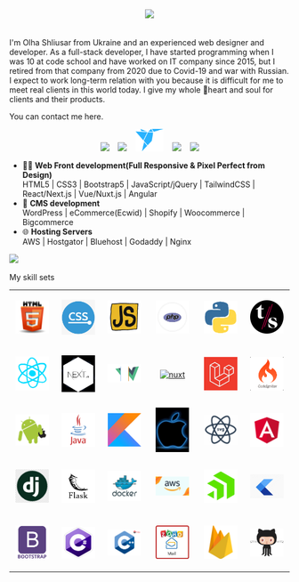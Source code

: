 # <p align="center"><img src="https://readme-typing-svg.herokuapp.com?font=&size=34&pause=1001&vCenter=true&width=1000&lines=Website+Designer+and+Website+Developer"></p>

I'm Olha Shliusar from Ukraine and an experienced web designer and developer.
As a full-stack developer, I have started programming when I was 10 at code school and have worked on IT company since 2015, but I retired from that company from 2020 due to Covid-19 and war with Russian. 
I expect to work long-term relation with you because it is difficult for me to meet real clients in this world today.
I give my whole 💖heart and soul for clients and their products.

You can contact me here.

<p align="center">
  <a href="mailto:h98119@gmail.com" target="_blank" rel="noopener noreferrer" title="h98119@gmail.com"><img src="https://img.icons8.com/fluency/2x/gmail-new.png"  width="50" /></a>
  &nbsp;&nbsp;
  <a href="https://join.skype.com/invite/UNq8kzDVM5yd" target="_blank" rel="noopener noreferrer" title="live:.cid.5eddc740c0b404a1"><img src="https://img.icons8.com/color/2x/skype.png"  width="50" /></a>
  &nbsp;&nbsp;
  <a href="https://www.freelancer.com/u/Olechkashusar272" target="_blank" rel="noopener noreferrer" title="https://www.freelancer.com/u/Olechkashusar272"><img src="https://github.com/prowebdev119/prowebdev119/blob/main/git%20profile%20icons/freelancer.png"  width="50" height="40"/></a>
  &nbsp;&nbsp;
  <a href="https://discord.gg/kCYEdfdd" target="_blank" rel="noopener noreferrer" title="Olha Shliusar#8858"><img src="https://img.icons8.com/color/2x/discord.png"  width="50" /></a>
  &nbsp;&nbsp;
  <a href="https://t.me/compete1191" target="_blank" rel="noopener noreferrer" title="@compete1191"><img src="https://img.icons8.com/color/2x/telegram-app.png"  width="50" /></a>
</p>

- 👨‍💻 <b>Web Front development(Full Responsive & Pixel Perfect from Design)</b>  
  HTML5 | CSS3 | Bootstrap5 | JavaScript/jQuery | TailwindCSS | React/Next.js | Vue/Nuxt.js | Angular
- 💌 <b>CMS development</b>  
  WordPress | eCommerce(Ecwid) | Shopify | Woocommerce | Bigcommerce
- 🌐 <b>Hosting Servers</b>  
  AWS | Hostgator | Bluehost | Godaddy | Nginx

<img src="https://activity-graph.herokuapp.com/graph?username=prowebdev119&bg_color=000000&color=00ffff&line=00ffff&point=ffffff&area=true&hide_border=true"/>

My skill sets
<table align="center">
   <tr>
      <td align="center" width="96" height="96">
      <a href="#html" >
        <img src="https://github.com/prowebdev119/prowebdev119/blob/main/git%20profile%20icons/html_aladdinGene.png" width="60" alt="html" />
      </a>
    </td>
     <td align="center" width="96" height="96">
      <a href="#css">
        <img src="https://github.com/prowebdev119/prowebdev119/blob/main/git%20profile%20icons/css_aladdinGene.png" width="60" alt="css" />
      </a>
    </td>
      <td align="center" width="96" height="96">
      <a href="#javascript" >
        <img src="https://github.com/prowebdev119/prowebdev119/blob/main/git%20profile%20icons/javascript_aladdinGene.gif" width="60" alt="javascript" />
      </a>
    </td>
      <td align="center"  width="96" height="96">
      <a href="#php">
        <img src="https://github.com/prowebdev119/prowebdev119/blob/main/git%20profile%20icons/php_aladdinGene.gif" width="60" alt="php" />
      </a>
    </td>
      <td align="center" width="96" height="96">
      <a href="#python" >
        <img src="https://github.com/prowebdev119/prowebdev119/blob/main/git%20profile%20icons/python_aladdinGene.gif" width="60" alt="python" />
      </a>
    </td>
      <td align="center" width="96" height="96">
      <a href="#typescript" >
        <img src="https://github.com/prowebdev119/prowebdev119/blob/main/git%20profile%20icons/ts_aladdinGene.gif" width="60" alt="typescript" />
      </a>
    </td>
  </tr>
   <tr>
      <td align="center" width="96" height="96">
      <a href="#react" >
        <img src="https://github.com/prowebdev119/prowebdev119/blob/main/git%20profile%20icons/react_aladdinGene.gif" width="60" alt="react" />
      </a>
    </td>
     <td align="center" width="96" height="96">
      <a href="#next">
        <img src="https://github.com/prowebdev119/prowebdev119/blob/main/git%20profile%20icons/next_aladdinGene.png" width="60" alt="next" />
      </a>
    </td>
      <td align="center" width="96" height="96">
      <a href="#vue" >
        <img src="https://github.com/prowebdev119/prowebdev119/blob/main/git%20profile%20icons/vue1_aladdinGene.gif" width="60" alt="vue" />
      </a>
    </td>
      <td align="center"  width="96" height="96">
      <a href="#nuxt">
        <img src="https://github.com/prowebdev119/prowebdev119/blob/main/git%20profile%20icons/nuxt_aladdinGene.avif" width="60" alt="nuxt" />
      </a>
    </td>
      <td align="center" width="96" height="96">
      <a href="#laravel" >
        <img src="https://github.com/prowebdev119/prowebdev119/blob/main/git%20profile%20icons/laravel_aladdinGene.jpeg" width="60" alt="laravel" />
      </a>
    </td>
      <td align="center" width="96" height="96">
      <a href="#codeigniter" >
        <img src="https://github.com/prowebdev119/prowebdev119/blob/main/git%20profile%20icons/codeigniter_aladdinGene.png" width="60" alt="codeigniter" />
      </a>
    </td>
  </tr>
   <tr>
      <td align="center" width="96" height="96">
      <a href="#android" >
        <img src="https://github.com/prowebdev119/prowebdev119/blob/main/git%20profile%20icons/android_aladdinGene.gif" width="60" alt="android" />
      </a>
    </td>
     <td align="center" width="96" height="96">
      <a href="#Java">
        <img src="https://github.com/prowebdev119/prowebdev119/blob/main/git%20profile%20icons/java_aladdinGene.gif" width="60" alt="Java" />
      </a>
    </td>
      <td align="center" width="96" height="96">
      <a href="#kotlin" >
        <img src="https://github.com/prowebdev119/prowebdev119/blob/main/git%20profile%20icons/Kotlin_aladdinGene.jfif" width="60" alt="kotlin" />
      </a>
    </td>
      <td align="center"  width="96" height="96">
      <a href="#iOS">
        <img src="https://github.com/prowebdev119/prowebdev119/blob/main/git%20profile%20icons/apple_aladdinGene.gif" width="60" alt="iOS" />
      </a>
    </td>
      <td align="center" width="96" height="96">
      <a href="#svg" >
        <img src="https://github.com/prowebdev119/prowebdev119/blob/main/git%20profile%20icons/svg_aladdinGene.gif" width="60" alt="svg" />
      </a>
    </td>
      <td align="center" width="96" height="96">
      <a href="#angular" >
        <img src="https://github.com/prowebdev119/prowebdev119/blob/main/git%20profile%20icons/angular_aladdinGene.gif" width="60" alt="angular" />
      </a>
    </td>
  </tr>
   <tr>
      <td align="center" width="96" height="96">
      <a href="#django" >
        <img src="https://github.com/prowebdev119/prowebdev119/blob/main/git%20profile%20icons/django_aladdinGene.png" width="60" alt="django" />
      </a>
    </td>
     <td align="center" width="96" height="96">
      <a href="#flask">
        <img src="https://github.com/prowebdev119/prowebdev119/blob/main/git%20profile%20icons/flask_aladdinGene.png" width="60" alt="flask" />
      </a>
    </td>
      <td align="center" width="96" height="96">
      <a href="#docker" >
        <img src="https://github.com/prowebdev119/prowebdev119/blob/main/git%20profile%20icons/docker_aladdinGene.png" width="60" alt="docker" />
      </a>
    </td>
      <td align="center"  width="96" height="96">
      <a href="#aws">
        <img src="https://github.com/prowebdev119/prowebdev119/blob/main/git%20profile%20icons/aws_aladdinGene.gif" width="60" alt="aws" />
      </a>
    </td>
      <td align="center" width="96" height="96">
      <a href="#kendo" >
        <img src="https://github.com/prowebdev119/prowebdev119/blob/main/git%20profile%20icons/kendo_aladdinGene.webp" width="60" alt="kendo" />
      </a>
    </td>
      <td align="center" width="96" height="96">
      <a href="#flutter" >
        <img src="https://github.com/prowebdev119/prowebdev119/blob/main/git%20profile%20icons/flutter_aladdinGene.gif" width="60" alt="flutter" />
      </a>
    </td>
  </tr>
   <tr>
      <td align="center" width="96" height="96">
      <a href="#bootstrap" >
        <img src="https://github.com/prowebdev119/prowebdev119/blob/main/git%20profile%20icons/bootstrap_aladdinGene.png" width="60" alt="bootstrap" />
      </a>
    </td>
     <td align="center" width="96" height="96">
      <a href="#c&num;">
        <img src="https://github.com/prowebdev119/prowebdev119/blob/main/git%20profile%20icons/csharp_aladdinGene.png" width="60" alt="c&num;" />
      </a>
    </td>
      <td align="center" width="96" height="96">
      <a href="#c++" >
        <img src="https://github.com/prowebdev119/prowebdev119/blob/main/git%20profile%20icons/c++_aladdinGene.png" width="60" alt="c++" />
      </a>
    </td>
      <td align="center"  width="96" height="96">
      <a href="#zoho">
        <img src="https://github.com/prowebdev119/prowebdev119/blob/main/git%20profile%20icons/zoho_aladdinGene.jfif" width="60" alt="zoho" />
      </a>
    </td>
      <td align="center" width="96" height="96">
      <a href="#firebase" >
        <img src="https://github.com/prowebdev119/prowebdev119/blob/main/git%20profile%20icons/firebase_aladdinGene.webp" width="60" alt="firebase" />
      </a>
    </td>
      <td align="center" width="96" height="96">
      <a href="#git" >
        <img src="https://github.com/prowebdev119/prowebdev119/blob/main/git%20profile%20icons/git_aladdinGene.gif" width="60" alt="git" />
      </a>
    </td>
  </tr>
</table>
<!-- <p align = "center">
  <img src = "https://github-readme-stats.vercel.app/api?username=prowebdev119&hide_border=true&show_icons=true&include_all_commits=true&count_private=true&theme=tokyonight&line_height=27">
  <img src = "https://github-readme-stats.vercel.app/api/top-langs/?username=prowebdev119&hide=PHP,html,c&theme=tokyonight&hide_border=true&line_height=27">
  <br><br>
  <img src = "https://github-readme-streak-stats.herokuapp.com?user=prowebdev119&theme=tokyonight&hide_border=true&include_all_commits=true&line_height=27">
</p> -->

